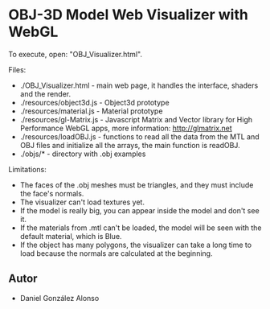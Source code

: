 OBJ-3D Model Web Visualizer with WebGL
====
To execute, open: "OBJ_Visualizer.html".

Files:
* ./OBJ_Visualizer.html 		- main web page, it handles the interface, shaders and the render.
* ./resources/object3d.js		- Object3d prototype
* ./resources/material.js		- Material prototype
* ./resources/gl-Matrix.js 	- Javascript Matrix and Vector library for High Performance WebGL apps, more information: http://glmatrix.net
* ./resources/loadOBJ.js 		- functions to read all the data from the MTL and OBJ files and initialize all the arrays, the main function is readOBJ.
* ./objs/*					- directory with .obj examples

 Limitations:
* The faces of the .obj meshes must be triangles, and they must include the face's normals.
* The visualizer can't load textures yet.
* If the model is really big, you can appear inside the model and don't see it.
* If the materials from .mtl can't be loaded, the model will be seen with the default material, which is Blue.
* If the object has many polygons, the visualizer can take a long time to load because the normals are calculated at the beginning.

Autor
----
- Daniel González Alonso
